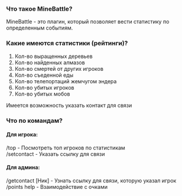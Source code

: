 <h3>Что такое MineBattle?</h3>
MineBattle - это плагин, который позволяет вести статистику по определенным событиям.

<h3>Какие имеются статистики (рейтинги)?</h3>
<ol>
<li>Кол-во выращенных деревьев​
<li>Кол-во найденных алмазов​
<li>Кол-во смертей от других игроков​
<li>Кол-во съеденной еды​
<li>Кол-во телепортаций жемчугом эндера​
<li>Кол-во убитых игроков​
<li>Кол-во убитых мобов​
</ol>

Имеется возможность указать контакт для связи

<h3>Что по командам?</h3>

<h4>Для игрока:</h4>
/top - Посмотреть топ игроков по статистикам<br>
/setcontact - Указать ссылку для связи

<h4>Для админа:</h4>
/getcontact [Ник] - Узнать ссылку для связи, которую указал игрок<br>
/points help - Взаимодействие с очками
